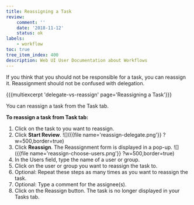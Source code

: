 ```yaml
---
title: Reassigning a Task
review:
    comment: ''
    date: '2018-11-12'
    status: ok
labels:
    - workflow
toc: true
tree_item_index: 400
description: Web UI User Documentation about Workflows
---
```

If you think that you should not be responsible for a task, you can reassign it. Reassignment should not be confused with delegation.

{{{multiexcerpt 'delegate-vs-reassign' page='Reassigning a Task'}}}

You can reassign a task from the Task tab.

**To reassign a task from Task tab:**

1. Click on the task to you want to reassign.
1. Click **Start Review**.
![]({{file name='reassign-delegate.png'}} ?w=500,border=true)
1. Click **Reassign**.
The Reassignment form is displayed in a pop-up.
![]({{file name='reassign-choose-users.png'}} ?w=500,border=true)
1. In the Users field, type the name of a user or group.
1. Click on the user or group you want to reassign the task to.
1. Optional: Repeat these steps as many times as you want to reassign the task.
1. Optional: Type a comment for the assignee(s).
1. Click on the Reassign button.
The task is no longer  displayed in your Tasks tab.
